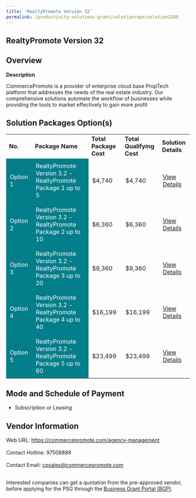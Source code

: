 ```yaml
---
title: 'RealtyPromote Version 32'
permalink: /productivity-solutions-grant/solutionrepo/solution2189
---
```


## RealtyPromote Version 32

## Overview

**Description**

CommercePromote is a provider of enterprise cloud base PropTech platform that addresses the needs of the real estate industry. Our comprehensive solutions automate the workflow of businesses while providing the tools to market effectively to gain more profit

## Solution Packages Option(s)

<table>
<tr>
<td><b>No.</b></td>
<td><b>Package Name</b></td>
<td><b>Total Package Cost</b></td>
<td><b>Total Qualifying Cost</b></td>
<td><b>Solution Details</b></td>
</tr>
<tr>
<td style='padding: 10px; background-color: #037E8A; color: #FFFFFF;'>Option 1</td>
<td style='padding: 10px; background-color: #037E8A; color: #FFFFFF;'>RealtyPromote Version 3.2 - RealtyPromote Package 1 up to 5</td>
<td style='padding: 10px;'>$4,740</td>
<td style='padding: 10px;'>$4,740</td>
<td style='padding: 10px;'><a href='https://www.gobusiness.gov.sg/images/psg/Desensitised_CommercePromote_Annex_3_CR_wef_10_March_2022_Part_1.pdf' target='_blank'>View Details</a></td>
</tr>
<tr>
<td style='padding: 10px; background-color: #037E8A; color: #FFFFFF;'>Option 2</td>
<td style='padding: 10px; background-color: #037E8A; color: #FFFFFF;'>RealtyPromote Version 3.2 - RealtyPromote Package 2 up to 10</td>
<td style='padding: 10px;'>$6,360</td>
<td style='padding: 10px;'>$6,360</td>
<td style='padding: 10px;'><a href='https://www.gobusiness.gov.sg/images/psg/Desensitised_CommercePromote_Annex_3_CR_wef_10_March_2022_Part_2.pdf' target='_blank'>View Details</a></td>
</tr>
<tr>
<td style='padding: 10px; background-color: #037E8A; color: #FFFFFF;'>Option 3</td>
<td style='padding: 10px; background-color: #037E8A; color: #FFFFFF;'>RealtyPromote Version 3.2 - RealtyPromote Package 3 up to 20</td>
<td style='padding: 10px;'>$9,360</td>
<td style='padding: 10px;'>$9,360</td>
<td style='padding: 10px;'><a href='https://www.gobusiness.gov.sg/images/psg/Desensitised_CommercePromote_Annex_3_CR_wef_10_March_2022_Part_3.pdf' target='_blank'>View Details</a></td>
</tr>
<tr>
<td style='padding: 10px; background-color: #037E8A; color: #FFFFFF;'>Option 4</td>
<td style='padding: 10px; background-color: #037E8A; color: #FFFFFF;'>RealtyPromote Version 3.2 - RealtyPromote Package 4 up to 40</td>
<td style='padding: 10px;'>$16,199</td>
<td style='padding: 10px;'>$16,199</td>
<td style='padding: 10px;'><a href='https://www.gobusiness.gov.sg/images/psg/Desensitised_CommercePromote_Annex_3_CR_wef_10_March_2022_Part_4.pdf' target='_blank'>View Details</a></td>
</tr>
<tr>
<td style='padding: 10px; background-color: #037E8A; color: #FFFFFF;'>Option 5</td>
<td style='padding: 10px; background-color: #037E8A; color: #FFFFFF;'>RealtyPromote Version 3.2 - RealtyPromote Package 5 up to 60</td>
<td style='padding: 10px;'>$23,499</td>
<td style='padding: 10px;'>$23,499</td>
<td style='padding: 10px;'><a href='https://www.gobusiness.gov.sg/images/psg/Desensitised_CommercePromote_Annex_3_CR_wef_10_March_2022_Part_5.pdf' target='_blank'>View Details</a></td>
</tr>
</table>

## Mode and Schedule of Payment

 - Subscription or Leasing

## Vendor Information

 Web URL: https://commercepromote.com/agency-management <br><br>Contact Hotline: 97508889 <br><br>Contact Email: cpsales@commercepromote.com <br><br>

Interested companies can get a quotation from the pre-approved vendor, before applying for the PSG through the <a href='https://www.businessgrants.gov.sg/' target='_blank' rel='noopener'>Business Grant Portal (BGP)</a>.

<script src="/jquery/resize-tables.js"></script>
